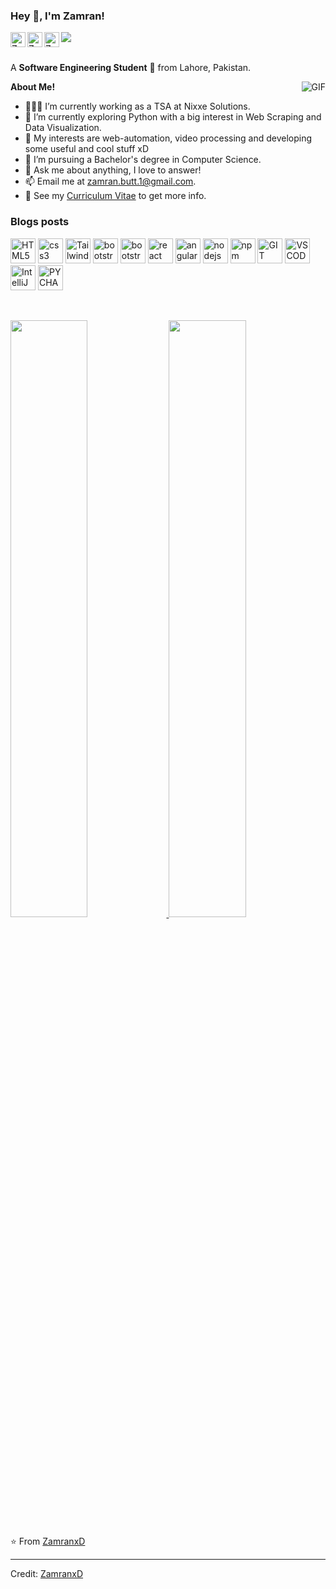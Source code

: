 <!-- <h3 title="hehehe"> Hi there! 👋</h3> -->

<!--
**ZamranxD/ZamranxD** is a ✨ _special_ ✨ repository because its `README.md` (this file) appears on your GitHub profile.

Here are some ideas to get you started:

- 🔭 I’m currently working on ...
- 🌱 I’m currently learning ...
- 👯 I’m looking to collaborate on ...
- 🤔 I’m looking for help with ...
- 💬 Ask me about ...
- 📫 How to reach me: ...
- 😄 Pronouns: ...
- ⚡ Fun fact: ...
-->
<h3 title="hehehe"> Hey 👋, I'm Zamran!</h3>

<a href="https://www.linkedin.com/in/zamranxd/">
  <img align="left" alt="Zamran's LinkdeIn" width="24px" src="https://cdn.jsdelivr.net/npm/simple-icons@v3/icons/linkedin.svg" />
</a>
<a href="https://www.instagram.com/zamranxd/">
  <img align="left" alt="Zamran's Instagram" width="24px" src="https://cdn.jsdelivr.net/npm/simple-icons@v3/icons/instagram.svg" />
</a>
<a href="https://www.facebook.com/ZamranxD">
  <img align="left" alt="Zamran's Facebook" width="24px" src="https://cdn.jsdelivr.net/npm/simple-icons@v3/icons/facebook.svg" />
</a>
<img src="https://komarev.com/ghpvc/?username=ZamranxD&color=blueviolet" align="left">



<br />
<br />

A **Software Engineering Student** 🚀 from Lahore, Pakistan.
 <!-- Currently, I'm a Community Team Member 🙍🏽‍♂️ [@CallmeMehdi](https://github.com/CallmeMehdi), Kaggler 👨🏽‍💻 [@Kaggle](https://www.kaggle.com/mehdimabrouki), and an Artificial Intelligence intern 👨🏽‍💼.  -->

  <img align="right" alt="GIF" src="https://i.pinimg.com/originals/e4/26/70/e426702edf874b181aced1e2fa5c6cde.gif" />

**About Me!**

- 👨🏽‍💻 I’m currently working as a TSA at Nixxe Solutions.
- 🌱 I’m currently exploring Python with a big interest in Web Scraping and Data Visualization. 
- 🤔 My interests are web-automation, video processing and developing some useful and cool stuff xD
- 💼 I’m pursuing a Bachelor's degree in Computer Science.
- 💬 Ask me about anything, I love to answer!
- 📫 Email me at [zamran.butt.1@gmail.com](mailto:zamran.butt.1@gmail.com).
- 📝 See my [Curriculum Vitae](https://drive.google.com/file/d/1PxlxLA6vGXslYmwybcA_dlr4uQhq-tkm/view?usp=sharing) to get more info.

### Blogs posts
<!-- BLOG-POST-LIST:START -->
<!-- BLOG-POST-LIST:END -->

<p align="left">
    <img
        src="https://img.icons8.com/color/344/html-5--v1.png"
        alt="HTML5"
        width="40"
        height="40"
    />
    <img
        src="https://img.icons8.com/color/344/css3.png"
        alt="css3"
        width="40"
        height="40"
    />
    <img
        src="https://tailwindcss.com/_next/static/media/tailwindcss-mark.79614a5f61617ba49a0891494521226b.svg"
        alt="Tailwindcss"
        width="40"
        height="40"
    />
    <img
        src="https://img.icons8.com/color/344/bootstrap.png"
        alt="bootstrap"
        width="40"
        height="40"
    />
    <img
        src="https://img.icons8.com/color/344/javascript--v1.png"
        alt="bootstrap"
        width="40"
        height="40"
    />
    <img
        src="https://img.icons8.com/color/344/react-native.png"
        alt="react"
        width="40"
        height="40"
    />
    <img
        src="https://img.icons8.com/color/344/angularjs.png"
        alt="angularjs"
        width="40"
        height="40"
    />
    <img
        src="https://img.icons8.com/color/344/nodejs.png"
        alt="nodejs"
        width="40"
        height="40"
    />
    <img
        src="https://img.icons8.com/color/344/npm.png"
        alt="npm"
        width="40"
        height="40"
    />
    <img src="https://img.icons8.com/color/344/git.png" alt="GIT" width="40" height="40" />
    <img
        src="https://img.icons8.com/color/344/visual-studio-code-2019.png"
        alt="VSCODE"
        width="40"
        height="40"
    />
    <img
        src="https://img.icons8.com/color/344/intellij-idea.png"
        alt="IntelliJ"
        width="40"
        height="40"
    />
    <img
        src="https://img.icons8.com/color/344/pycharm.png"
        alt="PYCHARM"
        width="40"
        height="40"
    />
</p>


<br/>
<p align="left">
  <a href="https://abhigyantrips.dev/">
  <img width="49.5%" src="https://github-readme-stats.vercel.app/api?username=AdithyaDeSilva&show_icons=true&theme=gruvbox&hide_border=true" />
    <img width="49.5%" src="https://github-readme-streak-stats.herokuapp.com/?user=AdithyaDeSilva&theme=gruvbox&hide_border=true" />
  </a>
</p>


⭐️ From [ZamranxD](https://github.com/ZamranxD)


----
Credit: [ZamranxD](https://github.com/ZamranxD)
